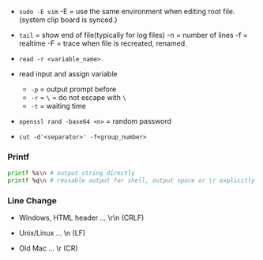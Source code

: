 


* `sudo -E vim`
-E = use the same environment when editing root file.(system clip board is synced.)

* `tail` = show end of file(typically for log files)
-n <number> = number of lines
-f = realtime
-F = trace when file is recreated, renamed.


* `read -r <variable_name>`
* read input and assign variable
    * `-p` = output prompt before
    * `-r` = `\` = do not escape with `\`
    * `-t` = waiting time

* `openssl rand -base64 <n>` = random password

* `cut -d'<separator>' -f<group_number>`


### Printf

```bash
printf %s\n # output string directly
printf %q\n # reusable output for shell, output space or \r explicitly
```

### Line Change


* Windows, HTML header … \r\n (CRLF)

* Unix/Linux … \n (LF)

* Old Mac … \r (CR)
